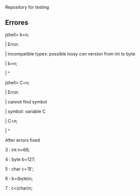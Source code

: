  Repository for testing

## Errores
jshell> b=n;

|  Error:

|  incompatible types: possible lossy con
version from int to byte

|  b=n;

|    ^


jshell> C=n;

|  Error:

|  cannot find symbol

|    symbol:   variable C

|  C=n;

|  ^

After errors fixed

 3 : int n=68;

 4 : byte b=127;

 5 : char c='B';

 6 : b=(byte)n;

 7 : c=(char)n;

